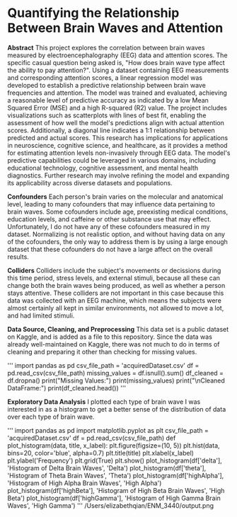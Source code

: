 # Quantifying the Relationship Between Brain Waves and Attention
**Abstract**
This project explores the correlation between brain waves measured by electroencephalography (EEG) data and attention scores. The specific casual question being asked is, "How does brain wave type affect the ability to pay attention?". Using a dataset containing EEG measurements and corresponding attention scores, a linear regression model was developed to establish a predictive relationship between brain wave frequencies and attention. The model was trained and evaluated, achieving a reasonable level of predictive accuracy as indicated by a low Mean Squared Error (MSE) and a high R-squared (R2) value. The project includes visualizations such as scatterplots with lines of best fit, enabling the assessment of how well the model's predictions align with actual attention scores. Additionally, a diagonal line indicates a 1:1 relationship between predicted and actual scores. This research has implications for applications in neuroscience, cognitive science, and healthcare, as it provides a method for estimating attention levels non-invasively through EEG data. The model's predictive capabilities could be leveraged in various domains, including educational technology, cognitive assessment, and mental health diagnostics. Further research may involve refining the model and expanding its applicability across diverse datasets and populations.

**Confounders**
Each person's brain varies on the molecular and anatomical level, leading to many cofounders that may influence data pertaining to brain waves. Some cofounders include age, preexisting medical conditions, education levels, and caffeine or other substance use that may effect. Unfortunately, I do not have any of these cofounders measured in my dataset. Normalizing is not realistic option, and without having data on any of the cofounders, the only way to address them is by using a large enough dataset that these cofounders do not have a large affect on the overall results. 

**Colliders**
Colliders include the subject's movements or decissions during this time period, stress levels, and external stimuli, because all these can change both the brain waves being produced, as well as whether a person stays attentive. These colliders are not important in this case because this data was collected with an EEG machine, which means the subjects were almost certainly all kept in similar environments, not allowed to move a lot, and had limited stimuli. 

**Data Source, Cleaning, and Preprocessing**
This data set is a public dataset on Kaggle, and is added as a file to this repository. Since the data was already well-maintained on Kaggle, there was not much to do in terms of cleaning and preparing it other than checking for missing values. 

'''
import pandas as pd
csv_file_path = 'acquiredDataset.csv'
df = pd.read_csv(csv_file_path)
missing_values = df.isnull().sum()
df_cleaned = df.dropna()
print("Missing Values:")
print(missing_values)
print("\nCleaned DataFrame:")
print(df_cleaned.head())
'''

**Exploratory Data Analysis**
I plotted each type of brain wave I was interested in as a histogram to get a better sense of the distribution of data over each type of brain wave. 

'''
import pandas as pd
import matplotlib.pyplot as plt
csv_file_path = 'acquiredDataset.csv'
df = pd.read_csv(csv_file_path)
def plot_histogram(data, title, x_label):
    plt.figure(figsize=(10, 5))
    plt.hist(data, bins=20, color='blue', alpha=0.7)
    plt.title(title)
    plt.xlabel(x_label)
    plt.ylabel('Frequency')
    plt.grid(True)
    plt.show()
plot_histogram(df['delta'], 'Histogram of Delta Brain Waves', 'Delta')
plot_histogram(df['theta'], 'Histogram of Theta Brain Waves', 'Theta')
plot_histogram(df['highAlpha'], 'Histogram of High Alpha Brain Waves', 'High Alpha')
plot_histogram(df['highBeta'], 'Histogram of High Beta Brain Waves', 'High Beta')
plot_histogram(df['highGamma'], 'Histogram of High Gamma Brain Waves', 'High Gamma')
'''
/Users/elizabethqian/ENM_3440/output.png


